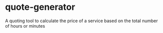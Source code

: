 # quote-generator

A quoting tool to calculate the price of a service based on the total number of hours or minutes
